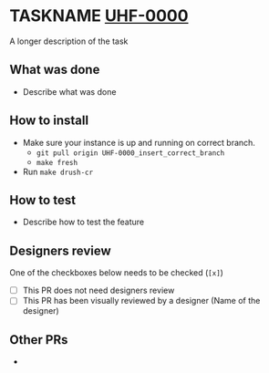 # TASKNAME [UHF-0000](https://helsinkisolutionoffice.atlassian.net/browse/UHF-0000)

A longer description of the task

## What was done

* Describe what was done

## How to install

* Make sure your instance is up and running on correct branch.
  * `git pull origin UHF-0000_insert_correct_branch`
  * `make fresh`
* Run `make drush-cr`

## How to test

* Describe how to test the feature

## Designers review

One of the checkboxes below needs to be checked (`[x]`)

* [ ] This PR does not need designers review
* [ ] This PR has been visually reviewed by a designer (Name of the designer)

## Other PRs

*
